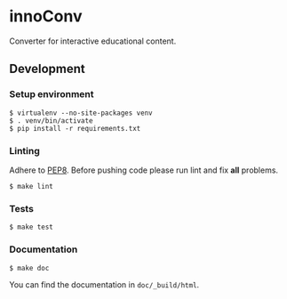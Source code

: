 # innoConv

Converter for interactive educational content.

## Development

### Setup environment

```
$ virtualenv --no-site-packages venv
$ . venv/bin/activate
$ pip install -r requirements.txt
```

### Linting

Adhere to [PEP8](https://www.python.org/dev/peps/pep-0008/). Before pushing
code please run lint and fix **all** problems.

```
$ make lint
```

### Tests

```
$ make test
```

### Documentation

```
$ make doc
```

You can find the documentation in `doc/_build/html`.
